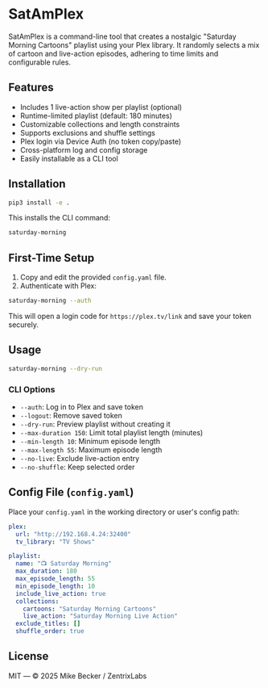 
# SatAmPlex

SatAmPlex is a command-line tool that creates a nostalgic "Saturday Morning Cartoons" playlist using your Plex library. It randomly selects a mix of cartoon and live-action episodes, adhering to time limits and configurable rules.

## Features

- Includes 1 live-action show per playlist (optional)
- Runtime-limited playlist (default: 180 minutes)
- Customizable collections and length constraints
- Supports exclusions and shuffle settings
- Plex login via Device Auth (no token copy/paste)
- Cross-platform log and config storage
- Easily installable as a CLI tool

## Installation

```bash
pip3 install -e .
```

This installs the CLI command:

```bash
saturday-morning
```

## First-Time Setup

1. Copy and edit the provided `config.yaml` file.
2. Authenticate with Plex:

```bash
saturday-morning --auth
```

This will open a login code for `https://plex.tv/link` and save your token securely.

## Usage

```bash
saturday-morning --dry-run
```

### CLI Options

- `--auth`: Log in to Plex and save token
- `--logout`: Remove saved token
- `--dry-run`: Preview playlist without creating it
- `--max-duration 150`: Limit total playlist length (minutes)
- `--min-length 10`: Minimum episode length
- `--max-length 55`: Maximum episode length
- `--no-live`: Exclude live-action entry
- `--no-shuffle`: Keep selected order

## Config File (`config.yaml`)

Place your `config.yaml` in the working directory or user's config path:

```yaml
plex:
  url: "http://192.168.4.24:32400"
  tv_library: "TV Shows"

playlist:
  name: "📺 Saturday Morning"
  max_duration: 180
  max_episode_length: 55
  min_episode_length: 10
  include_live_action: true
  collections:
    cartoons: "Saturday Morning Cartoons"
    live_action: "Saturday Morning Live Action"
  exclude_titles: []
  shuffle_order: true
```

## License

MIT — © 2025 Mike Becker / ZentrixLabs
